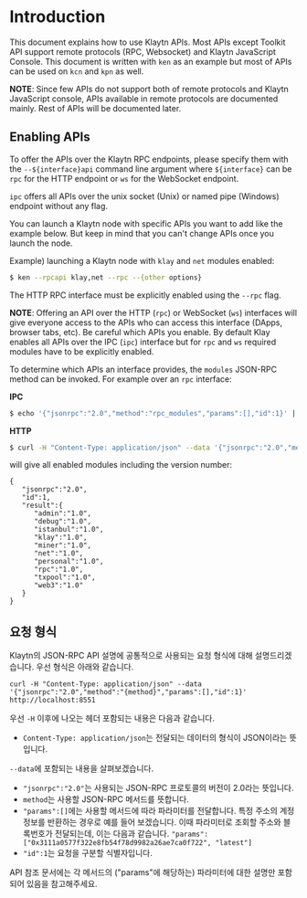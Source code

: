 # Introduction <a id="introduction"></a>

This document explains how to use Klaytn APIs. Most APIs except Toolkit API support remote protocols \(RPC, Websocket\) and Klaytn JavaScript Console. This document is written with `ken` as an example but most of APIs can be used on `kcn` and `kpn` as well.

**NOTE**: Since few APIs do not support both of remote protocols and Klaytn JavaScript console, APIs available in remote protocols are documented mainly. Rest of APIs will be documented later.

## Enabling APIs <a id="enabling-apis"></a>

To offer the APIs over the Klaytn RPC endpoints, please specify them with the `--${interface}api` command line argument where `${interface}` can be `rpc` for the HTTP endpoint or `ws` for the WebSocket endpoint.

`ipc` offers all APIs over the unix socket \(Unix\) or named pipe \(Windows\) endpoint without any flag.

You can launch a Klaytn node with specific APIs you want to add like the example below. But keep in mind that you can't change APIs once you launch the node.

Example\) launching a Klaytn node with `klay` and `net` modules enabled:

```bash
$ ken --rpcapi klay,net --rpc --{other options}
```

The HTTP RPC interface must be explicitly enabled using the `--rpc` flag.

**NOTE**: Offering an API over the HTTP \(`rpc`\) or WebSocket \(`ws`\) interfaces will give everyone access to the APIs who can access this interface \(DApps, browser tabs, etc\). Be careful which APIs you enable. By default Klay enables all APIs over the IPC \(`ipc`\) interface but for `rpc` and `ws` required modules have to be explicitly enabled.

To determine which APIs an interface provides, the `modules` JSON-RPC method can be invoked. For example over an `rpc` interface:

**IPC**

```bash
$ echo '{"jsonrpc":"2.0","method":"rpc_modules","params":[],"id":1}' | nc -U klay.ipc
```

**HTTP**

```bash
$ curl -H "Content-Type: application/json" --data '{"jsonrpc":"2.0","method":"rpc_modules","params":[],"id":1}' http://localhost:8551
```

will give all enabled modules including the version number:

```text
{
   "jsonrpc":"2.0",
   "id":1,
   "result":{
      "admin":"1.0",
      "debug":"1.0",
      "istanbul":"1.0",
      "klay":"1.0",
      "miner":"1.0",
      "net":"1.0",
      "personal":"1.0",
      "rpc":"1.0",
      "txpool":"1.0",
      "web3":"1.0"
   }
}
```

## 요청 형식

Klaytn의 JSON-RPC API 설명에 공통적으로 사용되는 요청 형식에 대해 설명드리겠습니다. 우선 형식은 아래와 같습니다.

```
curl -H "Content-Type: application/json" --data '{"jsonrpc":"2.0","method":"{method}","params":[],"id":1}' http://localhost:8551
```

우선 `-H` 이후에 나오는 헤더 포함되는 내용은 다음과 같습니다.

- `Content-Type: application/json`는 전달되는 데이터의 형식이 JSON이라는 뜻입니다.

`--data`에 포함되는 내용을 살펴보겠습니다.

- `"jsonrpc":"2.0"`는 사용되는 JSON-RPC 프로토콜의 버전이 2.0라는 뜻입니다.
- `method`는 사용할 JSON-RPC 메서드를 뜻합니다.
- `"params":[]`에는 사용할 메서드에 따라 파라미터를 전달합니다. 특정 주소의 계정 정보를 반환하는 경우로 예를 들어 보겠습니다. 이때 파라미터로 조회할 주소와 블록번호가 전달되는데, 이는 다음과 같습니다. `"params":["0x3111a0577f322e8fb54f78d9982a26ae7ca0f722", "latest"]`
- `"id":1`는 요청을 구분할 식별자입니다.

API 참조 문서에는 각 메서드의 ("params"에 해당하는) 파라미터에 대한 설명만 포함되어 있음을 참고해주세요.

